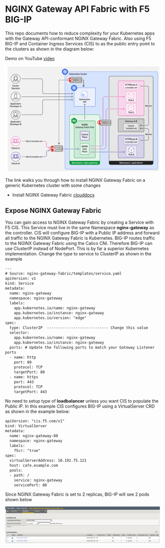 # NGINX Gateway API Fabric with F5 BIG-IP

This repo documents how to reduce complexity for your Kubernetes apps with the Gateway API-conformant NGINX Gateway Fabric. Also using F5 BIG-IP and Container Ingress Services (CIS) to as the public entry point to the clusters as shown in the diagram below:

Demo on YouTube [video]()

![diagram](https://github.com/mdditt2000/multi-cluster/blob/main/nginx-gateway-fabric/diagram/2023-11-21_15-44-07.png)

The link walks you through how to install NGINX Gateway Fabric on a generic Kubernetes cluster with some changes

* Install NGINX Gateway Fabric [clouddocs](https://github.com/nginxinc/nginx-gateway-fabric/blob/main/docs/installation.md)

## Expose NGINX Gateway Fabric

You can gain access to NGINX Gateway Fabric by creating a Service with F5 CIS. This Service must live in the same Namespace **nginx-gateway** as the controller. CIS will configure BIG-IP with a Public IP address and forward all traffic to the NGINX Gateway Fabric is Kubernetes. BIG-IP routes traffic to the NGINX Gateway Fabric using the Calico CNI. Therefore BIG-IP can use ClusterIP instead of NodePort. This is by far a superior Kubernetes implementation. Change the type to service to ClusterIP as shown in the example

```
---
# Source: nginx-gateway-fabric/templates/service.yaml
apiVersion: v1
kind: Service
metadata:
  name: nginx-gateway
  namespace: nginx-gateway
  labels:
    app.kubernetes.io/name: nginx-gateway
    app.kubernetes.io/instance: nginx-gateway
    app.kubernetes.io/version: "edge"
spec:
  type: ClusterIP  ---------------------------- Change this value
  selector:
    app.kubernetes.io/name: nginx-gateway
    app.kubernetes.io/instance: nginx-gateway
  ports: # Update the following ports to match your Gateway Listener ports
  - name: http
    port: 80
    protocol: TCP
    targetPort: 80
  - name: https
    port: 443
    protocol: TCP
    targetPort: 443
```

No need to setup type of **loadbalancer** unless you want CIS to populate the Public IP. In this example CIS configures BIG-IP using a VirtualServer CRD as shown in the example below:

```
apiVersion: "cis.f5.com/v1"
kind: VirtualServer
metadata:
  name: nginx-gateway-80
  namespace: nginx-gateway
  labels:
    f5cr: "true"
spec:
  virtualServerAddress: 10.192.75.121
  host: cafe.example.com
  pools:
  - path: /
    service: nginx-gateway
    servicePort: 80
```
Since NGINX Gateway Fabric is set to 2 replicas, BIG-IP will see 2 pods shown below

![pool](https://github.com/mdditt2000/multi-cluster/blob/main/nginx-gateway-fabric/diagram/2023-11-21_15-59-46.png)





